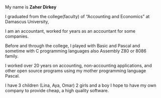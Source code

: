 My name is **Zaher Dirkey**

I graduated from the college(faculty) of “Accounting and Economics” at Damascus University,

I am an accountant, worked for years as an accountant for some companies.

Before and through the college, I played with Basic and Pascal and sometime with C programming languages also Assembly Z80 or 8086 family.

I worked over 20 years on accounting, non-accounting applications, and other open source programs using my mother programming language Pascal.

I have 3 children (Lina, Aya, Omar) 2 girls and a boy
I hope to have my own company to provide cheap, a high quality software.

